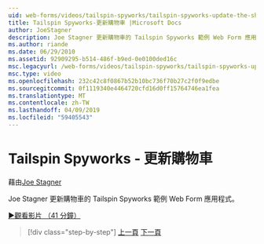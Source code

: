 ```yaml
---
uid: web-forms/videos/tailspin-spyworks/tailspin-spyworks-update-the-shopping-cart
title: Tailspin Spyworks-更新購物車 |Microsoft Docs
author: JoeStagner
description: Joe Stagner 更新購物車的 Tailspin Spyworks 範例 Web Form 應用程式。
ms.author: riande
ms.date: 06/29/2010
ms.assetid: 92909295-b514-486f-b9ed-0e0100ded16c
msc.legacyurl: /web-forms/videos/tailspin-spyworks/tailspin-spyworks-update-the-shopping-cart
msc.type: video
ms.openlocfilehash: 232c42c8f0867b52b10bc736f70b27c2f0f9edbe
ms.sourcegitcommit: 0f1119340e4464720cfd16d0ff15764746ea1fea
ms.translationtype: MT
ms.contentlocale: zh-TW
ms.lasthandoff: 04/09/2019
ms.locfileid: "59405543"
---
```

# <a name="tailspin-spyworks---update-the-shopping-cart"></a>Tailspin Spyworks - 更新購物車

藉由[Joe Stagner](https://github.com/JoeStagner)

Joe Stagner 更新購物車的 Tailspin Spyworks 範例 Web Form 應用程式。

[&#9654;觀看影片 （41 分鐘）](https://channel9.msdn.com/Blogs/ASP-NET-Site-Videos/tailspin-spyworks-update-the-shopping-cart)

> [!div class="step-by-step"]
> [上一頁](tailspin-spyworks-display-shopping-cart.md)
> [下一頁](tailspin-spyworks-migrate-the-shopping-cart.md)
